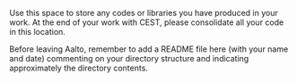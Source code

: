 Use this space to store any codes or libraries you have produced in your work. 
At the end of your work with CEST, please consolidate all your code in this location.

Before leaving Aalto, remember to add a README file here (with your name and date) 
commenting on your directory structure and indicating approximately the directory contents.